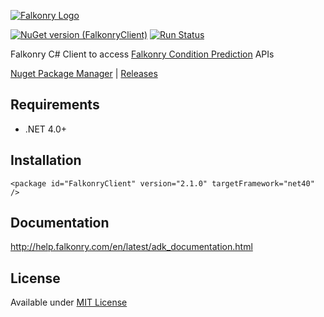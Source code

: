 [![Falkonry Logo](https://app.falkonry.ai/img/logo.png)](http://falkonry.com/)

[![NuGet version (FalkonryClient)](https://img.shields.io/nuget/v/FalkonryClient.svg?style=flat-square)](https://www.nuget.org/packages/FalkonryClient/)
[![Run Status](https://api.shippable.com/projects/5734c7032a8192902e1fde1f/badge?branch=master)](https://app.shippable.com/github/Falkonry/falkonry-csharp-client)

Falkonry C# Client to access [Falkonry Condition Prediction](falkonry.com) APIs

[Nuget Package Manager](https://www.nuget.org/packages/FalkonryClient) | [Releases](https://github.com/Falkonry/falkonry-csharp-client/releases)

## Requirements
- .NET 4.0+

## Installation
```
<package id="FalkonryClient" version="2.1.0" targetFramework="net40" />
```

## Documentation
http://help.falkonry.com/en/latest/adk_documentation.html

## License
Available under [MIT License](LICENSE)
